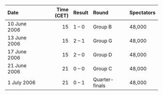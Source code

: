 | Date         |   Time (CET) | Result   | Round          | Spectators   |
|:-------------|-------------:|:---------|:---------------|:-------------|
| 10 June 2006 |           15 | 1 – 0    | Group B        | 48,000       |
| 13 June 2006 |           15 | 2 – 1    | Group G        | 48,000       |
| 17 June 2006 |           15 | 2 – 0    | Group D        | 48,000       |
| 21 June 2006 |           21 | 0 – 0    | Group C        | 48,000       |
| 1 July 2006  |           21 | 0 – 1    | Quarter-finals | 48,000       |